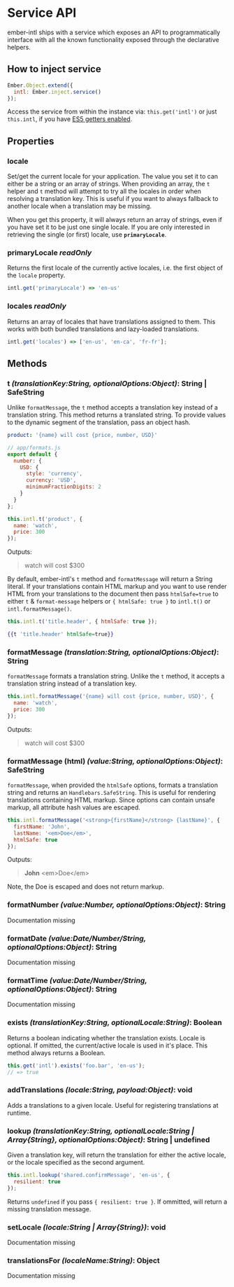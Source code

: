 # Service API

ember-intl ships with a service which exposes an API to programmatically
interface with all the known functionality exposed through the declarative
helpers.

## How to inject service

```js
Ember.Object.extend({
  intl: Ember.inject.service()
});
```

Access the service from within the instance via: `this.get('intl')` or just `this.intl`, if you have [ES5 getters enabled](https://www.emberjs.com/blog/2018/04/13/ember-3-1-released.html#toc_es5-getters-for-computed-properties-2-of-4).

## Properties

### locale

Set/get the current locale for your application. The value you set it to can either be a string or an array of strings. When providing an array, the `t` helper and `t` method will attempt to try all the locales in order when resolving a translation key. This is useful if you want to always fallback to another locale when a translation may be missing.

When you get this property, it will always return an array of strings, even if you have set it to be just one single locale. If you are only interested in retrieving the single (or first) locale, use **`primaryLocale`**.

### primaryLocale _readOnly_

Returns the first locale of the currently active locales, i.e. the first object of the `locale` property.

```js
intl.get('primaryLocale') => 'en-us'
```

### locales _readOnly_

Returns an array of locales that have translations assigned to them. This works
with both bundled translations and lazy-loaded translations.

```js
intl.get('locales') => ['en-us', 'en-ca', 'fr-fr'];
```

## Methods

### t _(translationKey:String, optionalOptions:Object)_: String | SafeString

Unlike `formatMessage`, the `t` method accepts a translation key instead of a
translation string. This method returns a translated string. To provide
values to the dynamic segment of the translation, pass an object hash.

```yaml
product: '{name} will cost {price, number, USD}'
```

```js
// app/formats.js
export default {
  number: {
    USD: {
      style: 'currency',
      currency: 'USD',
      minimumFractionDigits: 2
    }
  }
};
```

```js
this.intl.t('product', {
  name: 'watch',
  price: 300
});
```

Outputs:

> watch will cost \$300

By default, ember-intl's `t` method and `formatMessage` will return a String literal. If your translations contain HTML markup and you want to use render HTML from your translations to the document then pass `htmlSafe=true` to either `t` & `format-message` helpers or `{ htmlSafe: true }` to `intl.t()` or `intl.formatMessage()`.

```js
this.intl.t('title.header', { htmlSafe: true });
```

```hbs
{{t 'title.header' htmlSafe=true}}
```

### formatMessage _(translation:String, optionalOptions:Object)_: String

`formatMessage` formats a translation string. Unlike the `t` method, it
accepts a translation string instead of a translation key.

```js
this.intl.formatMessage('{name} will cost {price, number, USD}', {
  name: 'watch',
  price: 300
});
```

Outputs:

> watch will cost \$300

### formatMessage (html) _(value:String, optionalOptions:Object)_: SafeString

`formatMessage`, when provided the `htmlSafe` options, formats a translation string and returns an
`Handlebars.SafeString`. This is useful for rendering translations containing
HTML markup. Since options can contain unsafe markup, all attribute hash
values are escaped.

```js
this.intl.formatMessage('<strong>{firstName}</strong> {lastName}', {
  firstName: 'John',
  lastName: '<em>Doe</em>',
  htmlSafe: true
});
```

Outputs:

> **John** \<em\>Doe\</em\>

Note, the Doe is escaped and does not return markup.

### formatNumber _(value:Number, optionalOptions:Object)_: String

Documentation missing

### formatDate _(value:Date/Number/String, optionalOptions:Object)_: String

Documentation missing

### formatTime _(value:Date/Number/String, optionalOptions:Object)_: String

Documentation missing

### exists _(translationKey:String, optionalLocale:String)_: Boolean

Returns a boolean indicating whether the translation exists. Locale is
optional. If omitted, the current/active locale is used in it's place.
This method always returns a Boolean.

```js
this.get('intl').exists('foo.bar', 'en-us');
// => true
```

### addTranslations _(locale:String, payload:Object)_: void

Adds a translations to a given locale. Useful for registering translations at runtime.

### lookup _(translationKey:String, optionalLocale:String | Array{String}, optionalOptions:Object)_: String | undefined

Given a translation key, will return the translation for either the active
locale, or the locale specified as the second argument.

```js
this.intl.lookup('shared.confirmMessage', 'en-us', {
  resilient: true
});
```

Returns `undefined` if you pass `{ resilient: true }`. If ommitted, will return a missing translation message.

### setLocale _(locale:String | Array{String})_: void

Documentation missing

### translationsFor _(localeName:String)_: Object

Documentation missing


